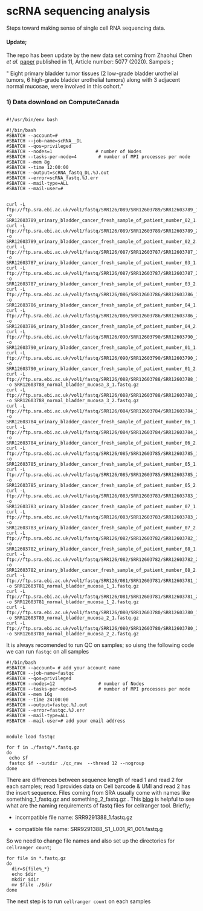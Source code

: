# scRNA sequencing analysis

Steps toward making sense of single cell RNA sequencing data.

#### Update;
The repo has been update by the new data set coming from Zhaohui Chen *et al.* [paper](https://www.nature.com/articles/s41467-020-18916-5#Sec12) published in 11, Article number: 5077 (2020). Sampels ;

" Eight primary bladder tumor tissues (2 low-grade bladder urothelial tumors, 6 high-grade bladder urothelial tumors) along with 3 adjacent normal mucosae, were involved in this cohort." 


### 1) Data download on ComputeCanada 

```shell

#!/usr/bin/env bash

#!/bin/bash
#SBATCH --account=#
#SBATCH --job-name=scRNA__DL
#SBATCH --qos=privileged
#SBATCH --nodes=1                # number of Nodes
#SBATCH --tasks-per-node=4        # number of MPI processes per node
#SBATCH --mem 8g
#SBATCH --time 12:00:00
#SBATCH --output=scRNA_fastq_DL.%J.out
#SBATCH --error=scRNA_fastq.%J.err
#SBATCH --mail-type=ALL
#SBATCH --mail-user=#


curl -L ftp://ftp.sra.ebi.ac.uk/vol1/fastq/SRR126/089/SRR12603789/SRR12603789_1.fastq.gz -o SRR12603789_urinary_bladder_cancer_fresh_sample_of_patient_number_02_1.fastq.gz
curl -L ftp://ftp.sra.ebi.ac.uk/vol1/fastq/SRR126/089/SRR12603789/SRR12603789_2.fastq.gz -o SRR12603789_urinary_bladder_cancer_fresh_sample_of_patient_number_02_2.fastq.gz
curl -L ftp://ftp.sra.ebi.ac.uk/vol1/fastq/SRR126/087/SRR12603787/SRR12603787_1.fastq.gz -o SRR12603787_urinary_bladder_cancer_fresh_sample_of_patient_number_03_1.fastq.gz
curl -L ftp://ftp.sra.ebi.ac.uk/vol1/fastq/SRR126/087/SRR12603787/SRR12603787_2.fastq.gz -o SRR12603787_urinary_bladder_cancer_fresh_sample_of_patient_number_03_2.fastq.gz
curl -L ftp://ftp.sra.ebi.ac.uk/vol1/fastq/SRR126/086/SRR12603786/SRR12603786_1.fastq.gz -o SRR12603786_urinary_bladder_cancer_fresh_sample_of_patient_number_04_1.fastq.gz
curl -L ftp://ftp.sra.ebi.ac.uk/vol1/fastq/SRR126/086/SRR12603786/SRR12603786_2.fastq.gz -o SRR12603786_urinary_bladder_cancer_fresh_sample_of_patient_number_04_2.fastq.gz
curl -L ftp://ftp.sra.ebi.ac.uk/vol1/fastq/SRR126/090/SRR12603790/SRR12603790_1.fastq.gz -o SRR12603790_urinary_bladder_cancer_fresh_sample_of_patient_number_01_1.fastq.gz
curl -L ftp://ftp.sra.ebi.ac.uk/vol1/fastq/SRR126/090/SRR12603790/SRR12603790_2.fastq.gz -o SRR12603790_urinary_bladder_cancer_fresh_sample_of_patient_number_01_2.fastq.gz
curl -L ftp://ftp.sra.ebi.ac.uk/vol1/fastq/SRR126/088/SRR12603788/SRR12603788_1.fastq.gz -o SRR12603788_normal_bladder_mucosa_3_1.fastq.gz
curl -L ftp://ftp.sra.ebi.ac.uk/vol1/fastq/SRR126/088/SRR12603788/SRR12603788_2.fastq.gz -o SRR12603788_normal_bladder_mucosa_3_2.fastq.gz
curl -L ftp://ftp.sra.ebi.ac.uk/vol1/fastq/SRR126/084/SRR12603784/SRR12603784_1.fastq.gz -o SRR12603784_urinary_bladder_cancer_fresh_sample_of_patient_number_06_1.fastq.gz
curl -L ftp://ftp.sra.ebi.ac.uk/vol1/fastq/SRR126/084/SRR12603784/SRR12603784_2.fastq.gz -o SRR12603784_urinary_bladder_cancer_fresh_sample_of_patient_number_06_2.fastq.gz
curl -L ftp://ftp.sra.ebi.ac.uk/vol1/fastq/SRR126/085/SRR12603785/SRR12603785_1.fastq.gz -o SRR12603785_urinary_bladder_cancer_fresh_sample_of_patient_number_05_1.fastq.gz
curl -L ftp://ftp.sra.ebi.ac.uk/vol1/fastq/SRR126/085/SRR12603785/SRR12603785_2.fastq.gz -o SRR12603785_urinary_bladder_cancer_fresh_sample_of_patient_number_05_2.fastq.gz
curl -L ftp://ftp.sra.ebi.ac.uk/vol1/fastq/SRR126/083/SRR12603783/SRR12603783_1.fastq.gz -o SRR12603783_urinary_bladder_cancer_fresh_sample_of_patient_number_07_1.fastq.gz
curl -L ftp://ftp.sra.ebi.ac.uk/vol1/fastq/SRR126/083/SRR12603783/SRR12603783_2.fastq.gz -o SRR12603783_urinary_bladder_cancer_fresh_sample_of_patient_number_07_2.fastq.gz
curl -L ftp://ftp.sra.ebi.ac.uk/vol1/fastq/SRR126/082/SRR12603782/SRR12603782_1.fastq.gz -o SRR12603782_urinary_bladder_cancer_fresh_sample_of_patient_number_08_1.fastq.gz
curl -L ftp://ftp.sra.ebi.ac.uk/vol1/fastq/SRR126/082/SRR12603782/SRR12603782_2.fastq.gz -o SRR12603782_urinary_bladder_cancer_fresh_sample_of_patient_number_08_2.fastq.gz
curl -L ftp://ftp.sra.ebi.ac.uk/vol1/fastq/SRR126/081/SRR12603781/SRR12603781_1.fastq.gz -o SRR12603781_normal_bladder_mucosa_1_1.fastq.gz
curl -L ftp://ftp.sra.ebi.ac.uk/vol1/fastq/SRR126/081/SRR12603781/SRR12603781_2.fastq.gz -o SRR12603781_normal_bladder_mucosa_1_2.fastq.gz
curl -L ftp://ftp.sra.ebi.ac.uk/vol1/fastq/SRR126/080/SRR12603780/SRR12603780_1.fastq.gz -o SRR12603780_normal_bladder_mucosa_2_1.fastq.gz
curl -L ftp://ftp.sra.ebi.ac.uk/vol1/fastq/SRR126/080/SRR12603780/SRR12603780_2.fastq.gz -o SRR12603780_normal_bladder_mucosa_2_2.fastq.gz

```

It is always recomended to run QC on samples; so uisng the following code we can run `fastqc` on all samples

```shell
#!/bin/bash
#SBATCH --account= # add your account name 
#SBATCH --job-name=fastqc
#SBATCH --qos=privileged
#SBATCH --nodes=12                # number of Nodes
#SBATCH --tasks-per-node=5        # number of MPI processes per node
#SBATCH --mem 16g
#SBATCH --time 24:00:00
#SBATCH --output=fastqc.%J.out
#SBATCH --error=fastqc.%J.err
#SBATCH --mail-type=ALL
#SBATCH --mail-user=# add your email address 


module load fastqc

for f in ./fastq/*.fastq.gz
do
 echo $f
 fastqc $f --outdir ./qc_raw  --thread 12 --nogroup
done
```
There are diffrences between sequence length of read 1 and read 2 for each samples; read 1 provides data on Cell barcode & UMI and read 2 has the insert sequence. Files coming from SRA usually come with names like something_1_fastq.gz and something_2_fastq.gz . This [blog](https://kb.10xgenomics.com/hc/en-us/articles/115003802691) is  helpful to see what are the naming requirements of fastq files for cellranger tool. Briefly; 

- incompatible file name: SRR9291388_1.fastq.gz

- compatible file name: SRR9291388_S1_L001_R1_001.fastq.g

So we need to change file names and also set up the directories for `cellranger count`;

```shell
for file in *.fastq.gz
do
  dir=${file%_*}
  echo $dir
  mkdir $dir
  mv $file ./$dir
done

```
The next step is to run `cellranger count` on each samples
